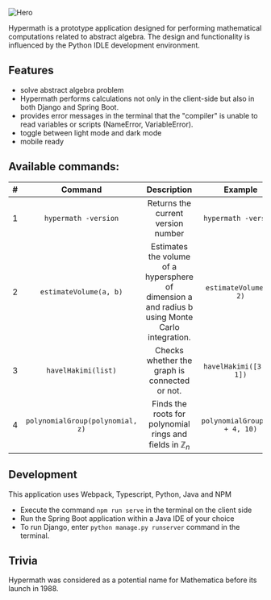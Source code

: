 ![Hero](https://github.com/Liam-hi/Hypermath/blob/master/media/HyperMath%20-%20responsive.png?raw=true)

Hypermath is a prototype application designed for performing mathematical computations related to abstract algebra. The design and functionality is influenced by the Python IDLE development environment.

## Features
-  solve abstract algebra problem
- Hypermath performs calculations not only in the client-side but also in both Django and Spring Boot.
- provides error messages in the terminal that the "compiler" is unable to read variables or scripts (NameError, VariableError).
- toggle between light mode and dark mode
- mobile ready 

## Available commands: 
| #        | Command           | Description  |  Example  |Output  |
| ------------- |:-------------:|:-------------:|:-------------:| -----:|
| 1     | `hypermath -version`| Returns the current version number | `hypermath -version`| 1.x.x
| 2     | `estimateVolume(a, b)`      |   Estimates the volume of a hypersphere of dimension a and radius b using Monte Carlo integration. | `estimateVolume(3, 2)`|28.29564|
| 3 | `havelHakimi(list)`       |    Checks whether the graph is connected or not. | `havelHakimi([3, 2, 1])` |False|
| 4 | `polynomialGroup(polynomial, z)`      |    Finds the roots for polynomial rings and fields in $\mathbb{Z}_n$ | `polynomialGroup(x^2 + 4, 10)` |[4,6]|
## Development
This application uses Webpack, Typescript, Python, Java and NPM
-  Execute the command `npm run serve` in the terminal on the client side
- Run the Spring Boot application within a Java IDE of your choice
- To run Django, enter `python manage.py runserver` command in the terminal.

## Trivia
Hypermath was considered as a potential name for Mathematica before its launch in 1988.

 
